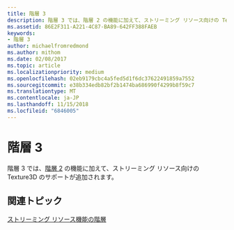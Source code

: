 ```yaml
---
title: 階層 3
description: 階層 3 では、階層 2 の機能に加えて、ストリーミング リソース向けの Texture3D のサポートが追加されます。
ms.assetid: 86E2F311-A221-4C87-BA89-642FF388FAEB
keywords:
- 階層 3
author: michaelfromredmond
ms.author: mithom
ms.date: 02/08/2017
ms.topic: article
ms.localizationpriority: medium
ms.openlocfilehash: 02eb9179cbc4a5fed5d1f6dc37622491859a7552
ms.sourcegitcommit: e38b334edb82bf2b1474ba686990f4299b8f59c7
ms.translationtype: MT
ms.contentlocale: ja-JP
ms.lasthandoff: 11/15/2018
ms.locfileid: "6846005"
---
```

# <a name="tier-3"></a>階層 3


階層 3 では、[階層 2](tier-2.md) の機能に加えて、ストリーミング リソース向けの Texture3D のサポートが追加されます。

## <a name="span-idrelated-topicsspanrelated-topics"></a><span id="related-topics"></span>関連トピック


[ストリーミング リソース機能の階層](streaming-resources-features-tiers.md)

 

 




